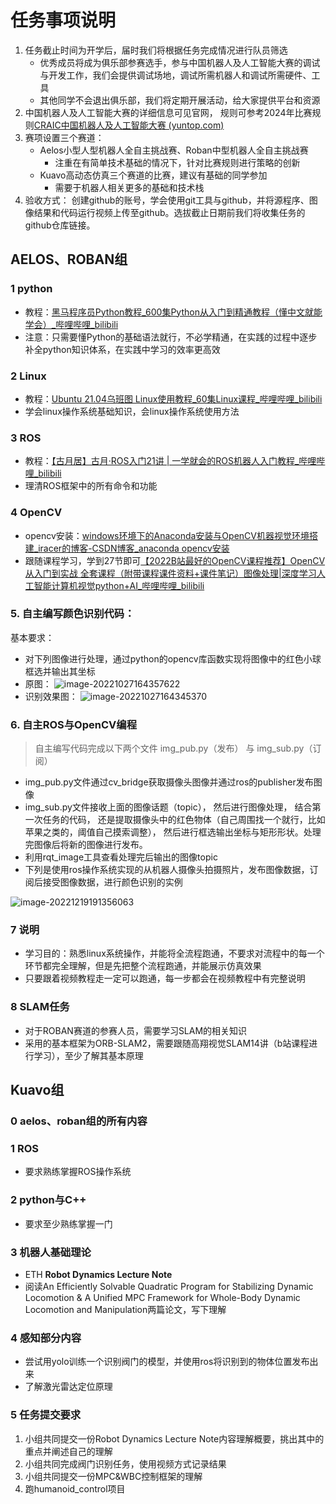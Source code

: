 # 任务事项说明

1.   任务截止时间为开学后，届时我们将根据任务完成情况进行队员筛选
     - 优秀成员将成为俱乐部参赛选手，参与中国机器人及人工智能大赛的调试与开发工作，我们会提供调试场地，调试所需机器人和调试所需硬件、工具
     - 其他同学不会退出俱乐部，我们将定期开展活动，给大家提供平台和资源
2.  中国机器人及人工智能大赛的详细信息可见官网， 规则可参考2024年比赛规则[CRAIC中国机器人及人工智能大赛 (yuntop.com)](https://craic.yuntop.com/#/index) 
3.   赛项设置三个赛道：
     - Aelos小型人型机器人全自主挑战赛、Roban中型机器人全自主挑战赛
	     - 注重在有简单技术基础的情况下，针对比赛规则进行策略的创新
     - Kuavo高动态仿真三个赛道的比赛，建议有基础的同学参加
	     - 需要于机器人相关更多的基础和技术栈
4. 验收方式： 创建github的账号，学会使用git工具与github，并将源程序、图像结果和代码运行视频上传至github。选拔截止日期前我们将收集任务的github仓库链接。

## AELOS、ROBAN组
### 1 python
- 教程：[黑马程序员Python教程_600集Python从入门到精通教程（懂中文就能学会）_哔哩哔哩_bilibili](https://www.bilibili.com/video/BV1ex411x7Em/?spm_id_from=333.337.search-card.all.click)
- 注意：只需要懂Python的基础语法就行，不必学精通，在实践的过程中逐步补全python知识体系，在实践中学习的效率更高效
### 2 Linux
- 教程：[Ubuntu 21.04乌班图 Linux使用教程_60集Linux课程_哔哩哔哩_bilibili](https://www.bilibili.com/video/BV1na4y1773c/)
- 学会linux操作系统基础知识，会linux操作系统使用方法
### 3 ROS
- 教程：[【古月居】古月·ROS入门21讲 | 一学就会的ROS机器人入门教程_哔哩哔哩_bilibili](https://www.bilibili.com/video/BV1zt411G7Vn/?spm_id_from=333.337.search-card.all.click&vd_source=7f5cce988a73a29b0bdf6ea667a08dba)
- 理清ROS框架中的所有命令和功能
### 4 OpenCV
-   opencv安装：[windows环境下的Anaconda安装与OpenCV机器视觉环境搭建_iracer的博客-CSDN博客_anaconda opencv安装](https://blog.csdn.net/iracer/article/details/80498732)
- 跟随课程学习，学到27节即可[【2022B站最好的OpenCV课程推荐】OpenCV从入门到实战 全套课程（附带课程课件资料+课件笔记）图像处理|深度学习人工智能计算机视觉python+AI_哔哩哔哩_bilibili](https://www.bilibili.com/video/BV1PV411774y/?spm_id_from=333.337.search-card.all.click)

### 5. 自主编写颜色识别代码：
基本要求：
- 对下列图像进行处理，通过python的opencv库函数实现将图像中的红色小球框选并输出其坐标
- 原图：
![image-20221027164357622](https://ultramarine-image.oss-cn-beijing.aliyuncs.com/img/image-20221027164357622.png)
- 识别效果图：
![image-20221027164345370](https://ultramarine-image.oss-cn-beijing.aliyuncs.com/img/image-20221027164345370.png)

### 6. 自主ROS与OpenCV编程
>  自主编写代码完成以下两个文件 img_pub.py（发布） 与 img_sub.py（订阅）
- img_pub.py文件通过cv_bridge获取摄像头图像并通过ros的publisher发布图像
- img_sub.py文件接收上面的图像话题（topic）， 然后进行图像处理， 结合第一次任务的代码， 还是提取摄像头中的红色物体（自己周围找一个就行，比如苹果之类的，阈值自己摸索调整）， 然后进行框选输出坐标与矩形形状。处理完图像后将新的图像进行发布。
- 利用rqt_image工具查看处理完后输出的图像topic
- 下列是使用ros操作系统实现的从机器人摄像头拍摄照片，发布图像数据，订阅后接受图像数据，进行颜色识别的实例

![image-20221219191356063](https://ultramarine-image.oss-cn-beijing.aliyuncs.com/img/image-20221219191356063.png)

### 7 说明
- 学习目的：熟悉linux系统操作，并能将全流程跑通，不要求对流程中的每一个环节都完全理解，但是先把整个流程跑通，并能展示仿真效果
- 只要跟着视频教程走一定可以跑通，每一步都会在视频教程中有完整说明
### 8 SLAM任务
- 对于ROBAN赛道的参赛人员，需要学习SLAM的相关知识
- 采用的基本框架为ORB-SLAM2，需要跟随高翔视觉SLAM14讲（b站课程进行学习），至少了解其基本原理

## Kuavo组
### 0 aelos、roban组的所有内容
### 1 ROS
- 要求熟练掌握ROS操作系统
### 2 python与C++
- 要求至少熟练掌握一门
### 3 机器人基础理论
- ETH **Robot Dynamics Lecture Note**
- 阅读An Efficiently Solvable Quadratic Program for Stabilizing Dynamic Locomotion & A Unified MPC Framework for Whole-Body Dynamic Locomotion and Manipulation两篇论文，写下理解
### 4 感知部分内容
- 尝试用yolo训练一个识别阀门的模型，并使用ros将识别到的物体位置发布出来
- 了解激光雷达定位原理
### 5 任务提交要求
1. 小组共同提交一份Robot Dynamics Lecture Note内容理解概要，挑出其中的重点并阐述自己的理解
2. 小组共同完成阀门识别任务，使用视频方式记录结果
3. 小组共同提交一份MPC&WBC控制框架的理解
4. 跑humanoid_control项目